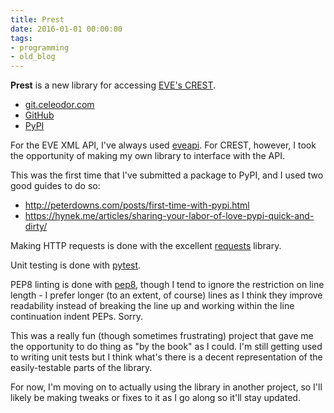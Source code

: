 ```yaml
---
title: Prest
date: 2016-01-01 00:00:00
tags:
- programming
- old_blog
---
```


__Prest__ is a new library for accessing [EVE's CREST](https://developers.eveonline.com/).

<!-- more -->

* [git.celeodor.com](https://git.celeodor.com/Celeo/Prest)
* [GitHub](https://github.com/Celeo/Prest)
* [PyPI](https://pypi.python.org/pypi/EVEPrest)

For the EVE XML API, I've always used [eveapi](https://github.com/ntt/eveapi). For CREST, however, I took the opportunity of making my own library to interface with the API.

This was the first time that I've submitted a package to PyPI, and I used two good guides to do so:

* http://peterdowns.com/posts/first-time-with-pypi.html
* https://hynek.me/articles/sharing-your-labor-of-love-pypi-quick-and-dirty/

Making HTTP requests is done with the excellent [requests](http://docs.python-requests.org/en/master/) library.

Unit testing is done with [pytest](http://pytest.org/latest/xunit_setup.html).

PEP8 linting is done with [pep8](https://pypi.python.org/pypi/pep8), though I tend to ignore the restriction on line length - I prefer longer (to an extent, of course) lines as I think they improve readability instead of breaking the line up and working within the line continuation indent PEPs. Sorry.

This was a really fun (though sometimes frustrating) project that gave me the opportunity to do thing as "by the book" as I could. I'm still getting used to writing unit tests but I think what's there is a decent representation of the easily-testable parts of the library.

For now, I'm moving on to actually using the library in another project, so I'll likely be making tweaks or fixes to it as I go along so it'll stay updated.
